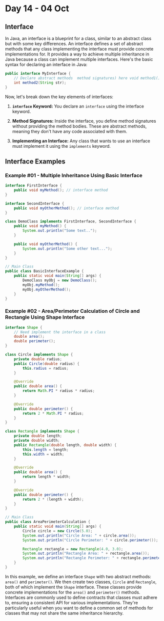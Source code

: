 # Day 14 - 04 Oct

## Interface

In Java, an interface is a blueprint for a class, similar to an abstract class but with some key differences. An interface defines a set of abstract methods that any class implementing the interface must provide concrete implementations for. It provides a way to achieve multiple inheritance in Java because a class can implement multiple interfaces.
Here's the basic syntax for declaring an interface in Java:

```java
public interface MyInterface {
    // Declare abstract methods  method signatures) here void method1();
    int method2(String str);
}
```

Now, let's break down the key elements of interfaces:

1. **`interface` Keyword:** You declare an `interface` using the interface keyword.

2. **Method Signatures:** Inside the interface, you define method signatures without providing the method bodies. These are abstract methods, meaning they don't have any code associated with them.

3. **Implementing an Interface:** Any class that wants to use an interface must implement it using the `implements` keyword.

## Interface Examples

### Example #01 - Multiple Inheritance Using Basic Interface

```java
interface FirstInterface {
    public void myMethod(); // interface method
}

interface SecondInterface {
    public void myOtherMethod(); // interface method
}

class DemoClass implements FirstInterface, SecondInterface {
    public void myMethod() {
        System.out.println("Some text..");
    }

    public void myOtherMethod() {
        System.out.println("Some other text...");
    }
}

// Main Class
public class BasicInterfaceExample {
    public static void main(String[] args) {
        DemoClass myObj = new DemoClass();
        myObj.myMethod();
        myObj.myOtherMethod();
    }
}
```

### Example #02 - Area/Perimeter Calculation of Circle and Rectangle Using Shape Interface

```java
interface Shape {
    // Need implement the interface in a class
    double area();
    double perimeter();
}

class Circle implements Shape {
    private double radius;
    public Circle(double radius) {
        this.radius = radius;
    }

    @Override
    public double area() {
        return Math.PI * radius * radius;
    }

    @Override
    public double perimeter() {
        return 2 * Math.PI * radius;
    }
}

class Rectangle implements Shape {
    private double length;
    private double width;
    public Rectangle(double length, double width) {
        this.length = length;
        this.width = width;
    }

    @Override
    public double area() {
        return length * width;
    }

    @Override
    public double perimeter() {
        return 2 * (length + width);
    }
}

// Main Class
public class AreaPerimeterCalculation {
    public static void main(String[] args) {
        Circle circle = new Circle(5.0);
        System.out.println("Circle Area: " + circle.area());
        System.out.println("Circle Perimeter: " + circle.perimeter());

        Rectangle rectangle = new Rectangle(4.0, 3.0);
        System.out.println("Rectangle Area: " + rectangle.area());
        System.out.println("Rectangle Perimeter: " + rectangle.perimeter());
    }
}
```

In this example, we define an interface `Shape` with two abstract methods: `area()` and `perimeter()`. We then create two classes, `Circle` and `Rectangle`, both of which implement the `Shape` interface. These classes provide concrete implementations for the `area()` and `perimeter()` methods. Interfaces are commonly used to define contracts that classes must adhere to, ensuring a consistent API for various implementations. They're particularly useful when you want to define a common set of methods for classes that may not share the same inheritance hierarchy.
